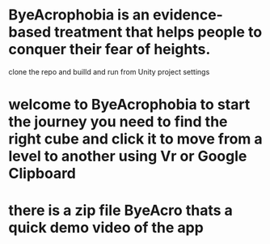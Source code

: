 # ByeAcrophobia is an evidence-based treatment that helps people to conquer their fear of heights.
 clone the repo and builld and run from Unity project settings 
 
# welcome to ByeAcrophobia to start the journey you need to find the right cube and click it to move from a level to another using Vr or Google Clipboard
 
 
# there is a zip file ByeAcro thats a quick demo video of the app 
